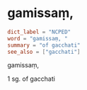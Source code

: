# gamissaṃ, 

``` toml
dict_label = "NCPED"
word = "gamissaṃ, "
summary = "of gacchati"
see_also = ["gacchati"]
```

gamissaṃ,

1 sg. of gacchati

